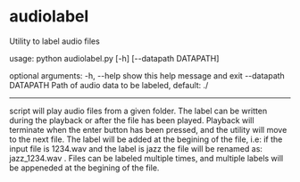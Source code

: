 # audiolabel
Utility to label audio files

usage: python audiolabel.py [-h] [--datapath DATAPATH]

optional arguments:
  -h, --help           show this help message and exit
  --datapath DATAPATH  Path of audio data to be labeled, default: ./
  
  
  ---------------
  
  script will play audio files from a given folder. The label can be written during the playback or after the file has been played. Playback will terminate when the enter button has been pressed, and the utility will move to the next file. The label will be added at the begining of the file, i.e: if the input file is 1234.wav and the label is jazz the file will be renamed as: jazz_1234.wav . Files can be labeled multiple times, and multiple labels will be appeneded at the begining of the file. 
